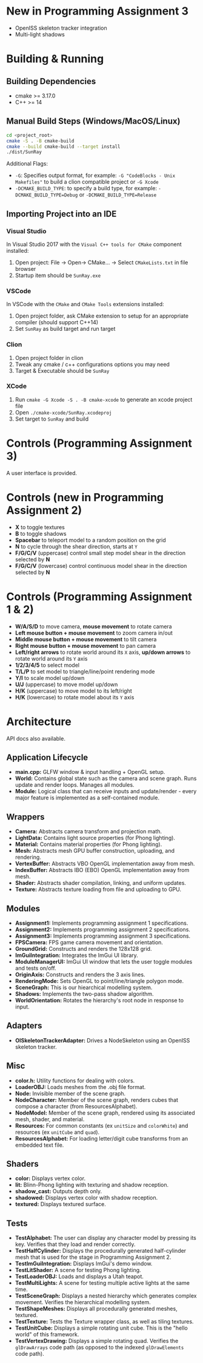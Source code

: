 # New in Programming Assignment 3
* OpenISS skeleton tracker integration
* Multi-light shadows

# Building & Running

## Building Dependencies

* cmake >= 3.17.0
* C++ >= 14

## Manual Build Steps (Windows/MacOS/Linux)
```bash
cd <project_root>
cmake -S . -B cmake-build
cmake --build cmake-build --target install
./dist/SunRay
```

Additional Flags:
* `-G`: Specifies output format, for example: `-G "CodeBlocks - Unix Makefiles"` to build a clion compatible project or `-G Xcode`
* `-DCMAKE_BUILD_TYPE`: to specify a build type, for example: `-DCMAKE_BUILD_TYPE=Debug` or `-DCMAKE_BUILD_TYPE=Release`

## Importing Project into an IDE
### Visual Studio
In Visual Studio 2017 with the `Visual C++ tools for CMake` component installed:

1. Open project: File -> Open-> CMake... -> Select `CMakeLists.txt` in file browser
2. Startup item should be `SunRay.exe`

### VSCode
In VSCode with the `CMake` and `CMake Tools` extensions installed:

1. Open project folder, ask CMake extension to setup for an appropriate compiler (should support C++14)
2. Set `SunRay` as build target and run target

### Clion 

1. Open project folder in clion
2. Tweak any cmake / c++ configurations options you may need
3. Target & Executable should be `SunRay`

### XCode 

1. Run `cmake -G Xcode -S . -B cmake-xcode` to generate an xcode project file
2. Open `./cmake-xcode/SunRay.xcodeproj`
3. Set target to `SunRay` and build

# Controls (Programming Assignment 3)
A user interface is provided.

# Controls (new in Programming Assignment 2)
* **X** to toggle textures
* **B** to toggle shadows
* **Spacebar** to teleport model to a random position on the grid
* **N** to cycle through the shear direction, starts at `Y`
* **F/G/C/V** (uppercase) control small step model shear in the direction selected by **N**
* **F/G/C/V** (lowercase) control continuous model shear in the direction selected by **N**

# Controls (Programming Assignment 1 & 2)
* **W/A/S/D** to move camera, **mouse movement** to rotate camera
* **Left mouse button + mouse movement** to zoom camera in/out
* **Middle mouse button + mouse movement** to tilt camera
* **Right mouse button + mouse movement** to pan camera
* **Left/right arrows** to rotate world around its `X` axis, **up/down arrows** to rotate world around its `Y` axis
* **1/2/3/4/5** to select model
* **T/L/P** to set model to triangle/line/point rendering mode
* **Y/I** to scale model up/down
* **U/J** (uppercase) to move model up/down
* **H/K** (uppercase) to move model to its left/right
* **H/K** (lowercase) to rotate model about its `Y` axis

# Architecture
API docs also available.

## Application Lifecycle
* **main.cpp:** GLFW window & input handling + OpenGL setup.
* **World:** Contains global state such as the camera and scene graph. Runs update and render loops. Manages all modules.
* **Module:** Logical class that can receive inputs and update/render - every major feature is implemented as a self-contained module.

## Wrappers
* **Camera:** Abstracts camera transform and projection math.
* **LightData:** Contains light source properties (for Phong lighting).
* **Material:** Contains material properties (for Phong lighting).
* **Mesh:** Abstracts mesh GPU buffer construction, uploading, and rendering.
* **VertexBuffer:** Abstracts VBO OpenGL implementation away from mesh.
* **IndexBuffer:** Abstracts IBO (EBO) OpenGL implementation away from mesh.
* **Shader:** Abstracts shader compilation, linking, and uniform updates.
* **Texture:** Abstracts texture loading from file and uploading to GPU.

## Modules
* **Assignment1:** Implements programming assignment 1 specifications.
* **Assignment2:** Implements programming assignment 2 specifications.
* **Assignment3:** Implements programming assignment 3 specifications.
* **FPSCamera:** FPS game camera movement and orientation.
* **GroundGrid:** Constructs and renders the 128x128 grid.
* **ImGuiIntegration:** Integrates the ImGui UI library.
* **ModuleManagerUI:** ImGui UI window that lets the user toggle modules and tests on/off.
* **OriginAxis:** Constructs and renders the 3 axis lines.
* **RenderingMode:** Sets OpenGL to point/line/triangle polygon mode.
* **SceneGraph:** This is our hiearchical modelling system.
* **Shadows:** Implements the two-pass shadow algorithm.
* **WorldOrientation:** Rotates the hierarchy's root node in response to input.

## Adapters
* **OISkeletonTrackerAdapter:** Drives a NodeSkeleton using an OpenISS skeleton tracker.

## Misc
* **color.h:** Utility functions for dealing with colors.
* **LoaderOBJ:** Loads meshes from the .obj file format.
* **Node:** Invisible member of the scene graph.
* **NodeCharacter:** Member of the scene graph, renders cubes that compose a character (from ResourcesAlphabet).
* **NodeModel:** Member of the scene graph, rendered using its associated mesh, shader, and material.
* **Resources:** For common constants (ex `unitSize` and `colorWhite`) and resources (ex `unitCube` and `quad`).
* **ResourcesAlphabet:** For loading letter/digit cube transforms from an embedded text file.

## Shaders
* **color:** Displays vertex color.
* **lit:** Blinn-Phong lighting with texturing and shadow reception.
* **shadow_cast:** Outputs depth only.
* **shadowed:** Displays vertex color with shadow reception.
* **textured:** Displays textured surface.

## Tests
* **TestAlphabet:** The user can display any character model by pressing its key. Verifies that they load and render correctly.
* **TestHalfCylinder:** Displays the procedurally generated half-cylinder mesh that is used for the stage in Programming Assignment 2.
* **TestImGuiIntegration:** Displays ImGui's demo window.
* **TestLitShader:** A scene for testing Phong lighting.
* **TestLoaderOBJ:** Loads and displays a Utah teapot.
* **TestMultiLights:** A scene for testing multiple active lights at the same time.
* **TestSceneGraph:** Displays a nested hierarchy which generates complex movement. Verifies the hierarchical modelling system.
* **TestShapeMeshes:** Displays all procedurally generated meshes, textured.
* **TestTexture:** Tests the Texture wrapper class, as well as tiling textures.
* **TestUnitCube:** Displays a simple rotating unit cube. This is the "hello world" of this framework.
* **TestVertexDrawing:** Displays a simple rotating quad. Verifies the `glDrawArrays` code path (as opposed to the indexed `glDrawElements` code path).
